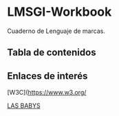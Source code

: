 # LMSGI-Workbook
Cuaderno de Lenguaje de marcas.
## Tabla de contenidos

## Enlaces de interés 
[W3C](https://www.w3.org/ 

[LAS BABYS](https://www.youtube.com/watch?v=02d2P0KZWDk&ab_channel=AitanaVEVO)

